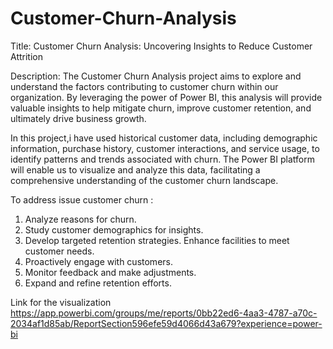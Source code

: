 # Customer-Churn-Analysis
Title: Customer Churn Analysis: Uncovering Insights to Reduce Customer Attrition

Description:
The Customer Churn Analysis project aims to explore and understand the factors contributing to customer churn within our organization. By leveraging the power of Power BI, this analysis will provide valuable insights to help mitigate churn, improve customer retention, and ultimately drive business growth.

In this project,i have used historical customer data, including demographic information, purchase history, customer interactions, and service usage, to identify patterns and trends associated with churn. The Power BI platform will enable us to visualize and analyze this data, facilitating a comprehensive understanding of the customer churn landscape.

   To address issue customer churn :
1) Analyze reasons for churn.
2) Study customer demographics for insights.
3) Develop targeted retention strategies.
   Enhance facilities to meet customer needs.
4) Proactively engage with customers.
5) Monitor feedback and make adjustments.
6) Expand and refine retention efforts.

Link for the visualization 
https://app.powerbi.com/groups/me/reports/0bb22ed6-4aa3-4787-a70c-2034af1d85ab/ReportSection596efe59d4066d43a679?experience=power-bi
